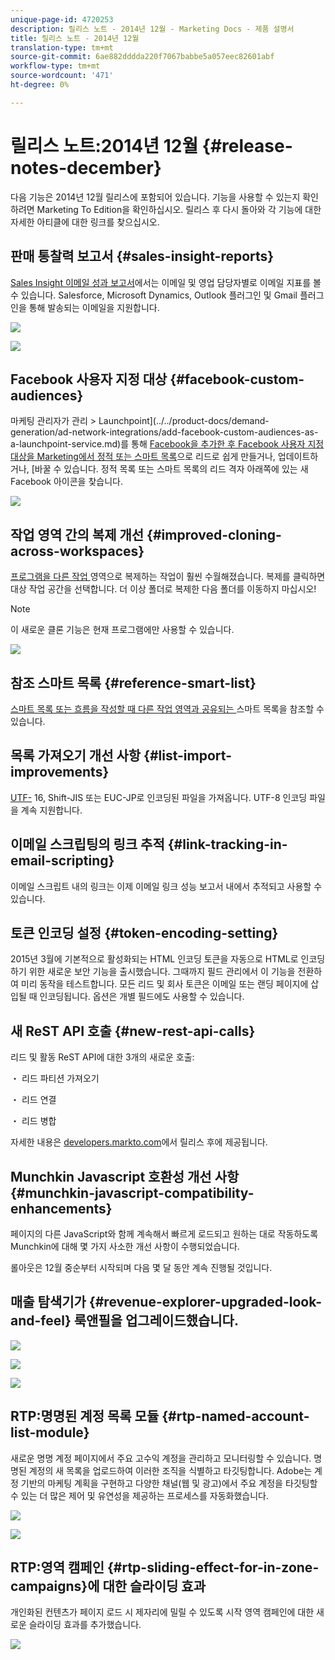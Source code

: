 ```yaml
---
unique-page-id: 4720253
description: 릴리스 노트 - 2014년 12월 - Marketing Docs - 제품 설명서
title: 릴리스 노트 - 2014년 12월
translation-type: tm+mt
source-git-commit: 6ae882dddda220f7067babbe5a057eec82601abf
workflow-type: tm+mt
source-wordcount: '471'
ht-degree: 0%

---
```



# 릴리스 노트:2014년 12월 {#release-notes-december}

다음 기능은 2014년 12월 릴리스에 포함되어 있습니다. 기능을 사용할 수 있는지 확인하려면 Marketing To Edition을 확인하십시오. 릴리스 후 다시 돌아와 각 기능에 대한 자세한 아티클에 대한 링크를 찾으십시오.

## 판매 통찰력 보고서 {#sales-insight-reports}

[Sales Insight 이메일 성과 보고서](../../product-docs/marketo-sales-insight/msi-for-salesforce/features/performance-reports/sales-insight-email-performance-report.md)에서는 이메일 및 영업 담당자별로 이메일 지표를 볼 수 있습니다. Salesforce, Microsoft Dynamics, Outlook 플러그인 및 Gmail 플러그인을 통해 발송되는 이메일을 지원합니다.

![](assets/image2014-12-5-11-3a5-3a46.png)

![](assets/image2014-12-5-11-3a5-3a55.png)

## Facebook 사용자 지정 대상 {#facebook-custom-audiences}

마케팅 관리자가 관리 > Launchpoint](../../product-docs/demand-generation/ad-network-integrations/add-facebook-custom-audiences-as-a-launchpoint-service.md)를 통해 [Facebook을 추가한 후 Facebook 사용자 지정 대상을 Marketing에서 정적 또는 스마트 목록](../../product-docs/demand-generation/facebook/create-a-custom-audience-in-facebook.md)으로 리드로 쉽게 만들거나, 업데이트하거나, [바꿀 수 있습니다. 정적 목록 또는 스마트 목록의 리드 격자 아래쪽에 있는 새 Facebook 아이콘을 찾습니다.

![](assets/image2014-12-5-11-3a6-3a28.png)

## 작업 영역 간의 복제 개선 {#improved-cloning-across-workspaces}

[프로그램을 다른 작업 ](../../product-docs/core-marketo-concepts/programs/working-with-programs/clone-a-program.md) 영역으로 복제하는 작업이 훨씬 수월해졌습니다. 복제를 클릭하면 대상 작업 공간을 선택합니다. 더 이상 폴더로 복제한 다음 폴더를 이동하지 마십시오!

>[!NOTE]
>
>이 새로운 클론 기능은 현재 프로그램에만 사용할 수 있습니다.

![](assets/image2014-12-5-11-3a7-3a13.png)

## 참조 스마트 목록 {#reference-smart-list}

[스마트 목록 또는 흐름을 작성할 때 다른 작업 영역과 공유되는 ](../../product-docs/core-marketo-concepts/smart-lists-and-static-lists/using-smart-lists/reference-a-list-or-smart-list-across-workspaces.md)스마트 목록을 참조할 수 있습니다.

## 목록 가져오기 개선 사항 {#list-import-improvements}

[UTF-](../../getting-started/quick-wins/import-a-list-of-people.md) 16, Shift-JIS 또는 EUC-JP로 인코딩된 파일을 가져옵니다. UTF-8 인코딩 파일을 계속 지원합니다.

## 이메일 스크립팅의 링크 추적 {#link-tracking-in-email-scripting}

이메일 스크립트 내의 링크는 이제 이메일 링크 성능 보고서 내에서 추적되고 사용할 수 있습니다.

## 토큰 인코딩 설정 {#token-encoding-setting}

2015년 3월에 기본적으로 활성화되는 HTML 인코딩 토큰을 자동으로 HTML로 인코딩하기 위한 새로운 보안 기능을 출시했습니다. 그때까지 필드 관리에서 이 기능을 전환하여 미리 동작을 테스트합니다. 모든 리드 및 회사 토큰은 이메일 또는 랜딩 페이지에 삽입될 때 인코딩됩니다. 옵션은 개별 필드에도 사용할 수 있습니다.

## 새 ReST API 호출 {#new-rest-api-calls}

리드 및 활동 ReST API에 대한 3개의 새로운 호출:

・ 리드 파티션 가져오기

・ 리드 연결

・ 리드 병합

자세한 내용은 [developers.markto.com](https://developers.marketo.com/)에서 릴리스 후에 제공됩니다.

## Munchkin Javascript 호환성 개선 사항 {#munchkin-javascript-compatibility-enhancements}

페이지의 다른 JavaScript와 함께 계속해서 빠르게 로드되고 원하는 대로 작동하도록 Munchkin에 대해 몇 가지 사소한 개선 사항이 수행되었습니다.

롤아웃은 12월 중순부터 시작되며 다음 몇 달 동안 계속 진행될 것입니다.

## 매출 탐색기가 {#revenue-explorer-upgraded-look-and-feel} 룩앤필을 업그레이드했습니다.

![](assets/image2014-12-5-11-3a8-3a4.png)

![](assets/image2014-12-5-11-3a8-3a14.png)

![](assets/image2014-12-5-11-3a8-3a36.png)

## RTP:명명된 계정 목록 모듈 {#rtp-named-account-list-module}

새로운 명명 계정 페이지에서 주요 고수익 계정을 관리하고 모니터링할 수 있습니다. 명명된 계정의 새 목록을 업로드하여 이러한 조직을 식별하고 타깃팅합니다. Adobe는 계정 기반의 마케팅 계획을 구현하고 다양한 채널(웹 및 광고)에서 주요 계정을 타깃팅할 수 있는 더 많은 제어 및 유연성을 제공하는 프로세스를 자동화했습니다.

![](assets/image2014-12-5-11-3a8-3a56.png)

![](assets/image2014-12-5-11-3a9-3a10.png)

## RTP:영역 캠페인 {#rtp-sliding-effect-for-in-zone-campaigns}에 대한 슬라이딩 효과

개인화된 컨텐츠가 페이지 로드 시 제자리에 밀릴 수 있도록 시작 영역 캠페인에 대한 새로운 슬라이딩 효과를 추가했습니다.

![](assets/image2014-12-5-11-3a9-3a34.png)

